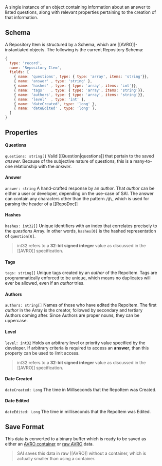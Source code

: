 A single instance of an object containing information about an answer to listed questions, along with relevant properties pertaining to the creation of that information.

## Schema
A Repository Item is structured by a Schema, which are [[AVRO]]-instantiated objects. The following is the current Repository Schema:
```js
{
  type: 'record',
  name: 'Repository Item',
  fields: [
    { name: 'questions', type: { type: 'array', items: 'string'}},
    { name: 'answer' , type: 'string' },
    { name: 'hashes' , type: { type: 'array', items: 'int'}},
    { name: 'tags'   , type: { type: 'array', items: 'string'}},
    { name: 'authors', type: { type: 'array', items: 'string'}},
    { name: 'level'  , type: 'int' },
    { name: 'dateCreated', type: 'long' },
    { name: 'dateEdited' , type: 'long' },
  ]
}
```

## Properties
#### Questions
`questions: string[]` 
Valid [[Question|questions]] that pertain to the saved *answer*. Because of the subjective nature of questions, this is a many-to-one relationship with the *answer*.

#### Answer
`answer: string` 
A hand-crafted response by an *author*. That *author* can be either a user or developer, depending on the use-case of SAI. The answer can contain any characters other than the pattern `/@\`, which is used for parsing the header of a [[RepoDoc]]

#### Hashes
`hashes: int32[]`
Unique identifiers with an index that correlates precisely to the *questions* Array. In other words, `hashes[0]` is the hashed representation of `question[0]`. 

> int32 refers to a **32-bit signed integer** value as discussed in the [[AVRO]] specification.

#### Tags
`tags: string[]` 
Unique tags created by an *author* of the RepoItem. Tags are programmatically enforced to be unique, which means no duplicates will ever be allowed, even if an *author* tries.

#### Authors
`authors: string[]`
Names of those who have edited the RepoItem. The first *author* in the Array is the creator, followed by secondary and tertiary Authors coming after. Since Authors are proper nouns, they can be uppercase.

#### Level
`level: int32`
Holds an arbitrary level or priority value specified by the developer. If arbitrary criteria is required to access an **answer**, than this property can be used to limit access.

> int32 refers to a **32-bit signed integer** value as discussed in the [[AVRO]] specification.

#### Date Created
`dateCreated: Long`
The time in Milliseconds that the RepoItem was Created.

#### Date Edited
`dateEdited: Long`
The time in milliseconds that the RepoItem was Edited.

## Save Format
This data is converted to a binary buffer which is ready to be saved as either an [AVRO container] or [raw AVRO] data. 

> SAI saves this data in raw [[AVRO]] without a container, which is actually smaller than using a container.


[AVRO container]:https://avro.apache.org/docs/current/spec.html#Object+Container+Files
[raw AVRO]:https://avro.apache.org/docs/current/spec.html#Encodings